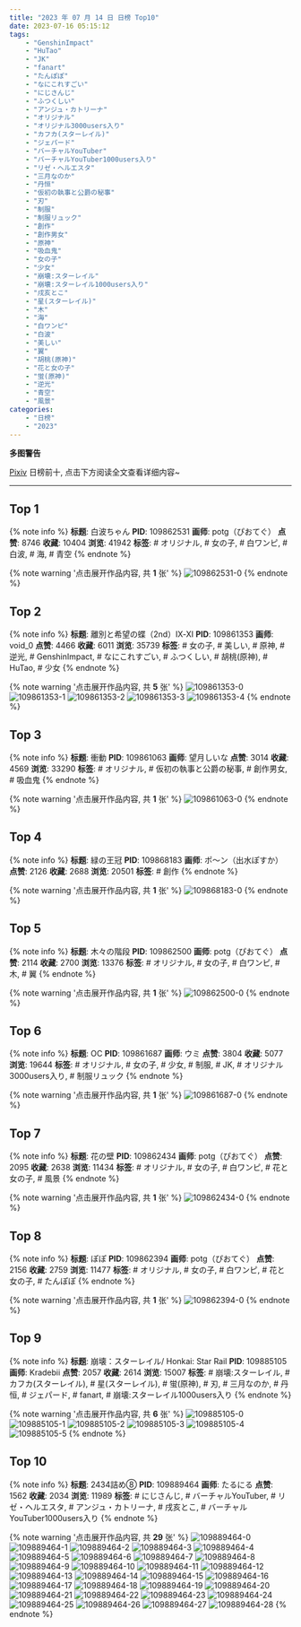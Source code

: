 ```yaml
---
title: "2023 年 07 月 14 日 日榜 Top10"
date: 2023-07-16 05:15:12
tags:
    - "GenshinImpact"
    - "HuTao"
    - "JK"
    - "fanart"
    - "たんぽぽ"
    - "なにこれすごい"
    - "にじさんじ"
    - "ふつくしい"
    - "アンジュ・カトリーナ"
    - "オリジナル"
    - "オリジナル3000users入り"
    - "カフカ(スターレイル)"
    - "ジェパード"
    - "バーチャルYouTuber"
    - "バーチャルYouTuber1000users入り"
    - "リゼ・ヘルエスタ"
    - "三月なのか"
    - "丹恒"
    - "仮初の執事と公爵の秘事"
    - "刃"
    - "制服"
    - "制服リュック"
    - "創作"
    - "創作男女"
    - "原神"
    - "吸血鬼"
    - "女の子"
    - "少女"
    - "崩壊:スターレイル"
    - "崩壊:スターレイル1000users入り"
    - "戌亥とこ"
    - "星(スターレイル)"
    - "木"
    - "海"
    - "白ワンピ"
    - "白波"
    - "美しい"
    - "翼"
    - "胡桃(原神)"
    - "花と女の子"
    - "蛍(原神)"
    - "逆光"
    - "青空"
    - "風景"
categories:
    - "日榜"
    - "2023"
---
```


<i class="fa fa-triangle-exclamation"></i>**多图警告**<i class="fa fa-triangle-exclamation"></i>

[Pixiv](https://www.pixiv.net/) 日榜前十, 点击下方阅读全文查看详细内容~

<!-- more -->

---

## Top 1

{% note info %}
**标题**: 白波ちゃん
**PID**: 109862531 **画师**: potg（ぴおてぐ）
**点赞**: 8746 **收藏**: 10404 **浏览**: 41942
**标签**: # オリジナル, # 女の子, # 白ワンピ, # 白波, # 海, # 青空
{% endnote %}

{% note warning '点击展开作品内容, 共 **1** 张' %}
![109862531-0](https://i.pixiv.re/img-original/img/2023/07/13/00/35/21/109862531_p0.jpg)
{% endnote %}

## Top 2

{% note info %}
**标题**: 離別と希望の蝶（2nd）Ⅸ-ⅩⅠ
**PID**: 109861353 **画师**: void_0
**点赞**: 4466 **收藏**: 6011 **浏览**: 35739
**标签**: # 女の子, # 美しい, # 原神, # 逆光, # GenshinImpact, # なにこれすごい, # ふつくしい, # 胡桃(原神), # HuTao, # 少女
{% endnote %}

{% note warning '点击展开作品内容, 共 **5** 张' %}
![109861353-0](https://i.pixiv.re/img-original/img/2023/07/13/00/02/01/109861353_p0.jpg)
![109861353-1](https://i.pixiv.re/img-original/img/2023/07/13/00/02/01/109861353_p1.jpg)
![109861353-2](https://i.pixiv.re/img-original/img/2023/07/13/00/02/01/109861353_p2.jpg)
![109861353-3](https://i.pixiv.re/img-original/img/2023/07/13/00/02/01/109861353_p3.jpg)
![109861353-4](https://i.pixiv.re/img-original/img/2023/07/13/00/02/01/109861353_p4.jpg)
{% endnote %}

## Top 3

{% note info %}
**标题**: 衝動
**PID**: 109861063 **画师**: 望月しいな
**点赞**: 3014 **收藏**: 4569 **浏览**: 33290
**标签**: # オリジナル, # 仮初の執事と公爵の秘事, # 創作男女, # 吸血鬼
{% endnote %}

{% note warning '点击展开作品内容, 共 **1** 张' %}
![109861063-0](https://i.pixiv.re/img-original/img/2023/07/13/00/00/06/109861063_p0.jpg)
{% endnote %}

## Top 4

{% note info %}
**标题**: 緑の王冠
**PID**: 109868183 **画师**: ポ～ン（出水ぽすか）
**点赞**: 2126 **收藏**: 2688 **浏览**: 20501
**标签**: # 創作
{% endnote %}

{% note warning '点击展开作品内容, 共 **1** 张' %}
![109868183-0](https://i.pixiv.re/img-original/img/2023/07/13/07/30/02/109868183_p0.jpg)
{% endnote %}

## Top 5

{% note info %}
**标题**: 木々の階段
**PID**: 109862500 **画师**: potg（ぴおてぐ）
**点赞**: 2114 **收藏**: 2700 **浏览**: 13376
**标签**: # オリジナル, # 女の子, # 白ワンピ, # 木, # 翼
{% endnote %}

{% note warning '点击展开作品内容, 共 **1** 张' %}
![109862500-0](https://i.pixiv.re/img-original/img/2023/07/13/00/34/04/109862500_p0.jpg)
{% endnote %}

## Top 6

{% note info %}
**标题**: OC
**PID**: 109861687 **画师**: ウミ
**点赞**: 3804 **收藏**: 5077 **浏览**: 19644
**标签**: # オリジナル, # 女の子, # 少女, # 制服, # JK, # オリジナル3000users入り, # 制服リュック
{% endnote %}

{% note warning '点击展开作品内容, 共 **1** 张' %}
![109861687-0](https://i.pixiv.re/img-original/img/2023/07/13/00/09/11/109861687_p0.jpg)
{% endnote %}

## Top 7

{% note info %}
**标题**: 花の壁
**PID**: 109862434 **画师**: potg（ぴおてぐ）
**点赞**: 2095 **收藏**: 2638 **浏览**: 11434
**标签**: # オリジナル, # 女の子, # 白ワンピ, # 花と女の子, # 風景
{% endnote %}

{% note warning '点击展开作品内容, 共 **1** 张' %}
![109862434-0](https://i.pixiv.re/img-original/img/2023/07/13/00/31/32/109862434_p0.jpg)
{% endnote %}

## Top 8

{% note info %}
**标题**: ぽぽ
**PID**: 109862394 **画师**: potg（ぴおてぐ）
**点赞**: 2156 **收藏**: 2759 **浏览**: 11477
**标签**: # オリジナル, # 女の子, # 白ワンピ, # 花と女の子, # たんぽぽ
{% endnote %}

{% note warning '点击展开作品内容, 共 **1** 张' %}
![109862394-0](https://i.pixiv.re/img-original/img/2023/07/13/00/30/23/109862394_p0.jpg)
{% endnote %}

## Top 9

{% note info %}
**标题**: 崩壊：スターレイル/ Honkai: Star Rail
**PID**: 109885105 **画师**: Kradebii
**点赞**: 2057 **收藏**: 2614 **浏览**: 15007
**标签**: # 崩壊:スターレイル, # カフカ(スターレイル), # 星(スターレイル), # 蛍(原神), # 刃, # 三月なのか, # 丹恒, # ジェパード, # fanart, # 崩壊:スターレイル1000users入り
{% endnote %}

{% note warning '点击展开作品内容, 共 **6** 张' %}
![109885105-0](https://i.pixiv.re/img-original/img/2023/07/13/22/27/12/109885105_p0.png)
![109885105-1](https://i.pixiv.re/img-original/img/2023/07/13/22/27/12/109885105_p1.png)
![109885105-2](https://i.pixiv.re/img-original/img/2023/07/13/22/27/12/109885105_p2.png)
![109885105-3](https://i.pixiv.re/img-original/img/2023/07/13/22/27/12/109885105_p3.png)
![109885105-4](https://i.pixiv.re/img-original/img/2023/07/13/22/27/12/109885105_p4.png)
![109885105-5](https://i.pixiv.re/img-original/img/2023/07/13/22/27/12/109885105_p5.png)
{% endnote %}

## Top 10

{% note info %}
**标题**: 2434詰め⑧
**PID**: 109889464 **画师**: たるにる
**点赞**: 1562 **收藏**: 2034 **浏览**: 11989
**标签**: # にじさんじ, # バーチャルYouTuber, # リゼ・ヘルエスタ, # アンジュ・カトリーナ, # 戌亥とこ, # バーチャルYouTuber1000users入り
{% endnote %}

{% note warning '点击展开作品内容, 共 **29** 张' %}
![109889464-0](https://i.pixiv.re/img-original/img/2023/07/14/00/40/41/109889464_p0.jpg)
![109889464-1](https://i.pixiv.re/img-original/img/2023/07/14/00/40/41/109889464_p1.jpg)
![109889464-2](https://i.pixiv.re/img-original/img/2023/07/14/00/40/41/109889464_p2.jpg)
![109889464-3](https://i.pixiv.re/img-original/img/2023/07/14/00/40/41/109889464_p3.jpg)
![109889464-4](https://i.pixiv.re/img-original/img/2023/07/14/00/40/41/109889464_p4.jpg)
![109889464-5](https://i.pixiv.re/img-original/img/2023/07/14/00/40/41/109889464_p5.jpg)
![109889464-6](https://i.pixiv.re/img-original/img/2023/07/14/00/40/41/109889464_p6.jpg)
![109889464-7](https://i.pixiv.re/img-original/img/2023/07/14/00/40/41/109889464_p7.jpg)
![109889464-8](https://i.pixiv.re/img-original/img/2023/07/14/00/40/41/109889464_p8.jpg)
![109889464-9](https://i.pixiv.re/img-original/img/2023/07/14/00/40/41/109889464_p9.jpg)
![109889464-10](https://i.pixiv.re/img-original/img/2023/07/14/00/40/41/109889464_p10.jpg)
![109889464-11](https://i.pixiv.re/img-original/img/2023/07/14/00/40/41/109889464_p11.jpg)
![109889464-12](https://i.pixiv.re/img-original/img/2023/07/14/00/40/41/109889464_p12.jpg)
![109889464-13](https://i.pixiv.re/img-original/img/2023/07/14/00/40/41/109889464_p13.jpg)
![109889464-14](https://i.pixiv.re/img-original/img/2023/07/14/00/40/41/109889464_p14.jpg)
![109889464-15](https://i.pixiv.re/img-original/img/2023/07/14/00/40/41/109889464_p15.jpg)
![109889464-16](https://i.pixiv.re/img-original/img/2023/07/14/00/40/41/109889464_p16.jpg)
![109889464-17](https://i.pixiv.re/img-original/img/2023/07/14/00/40/41/109889464_p17.jpg)
![109889464-18](https://i.pixiv.re/img-original/img/2023/07/14/00/40/41/109889464_p18.jpg)
![109889464-19](https://i.pixiv.re/img-original/img/2023/07/14/00/40/41/109889464_p19.jpg)
![109889464-20](https://i.pixiv.re/img-original/img/2023/07/14/00/40/41/109889464_p20.jpg)
![109889464-21](https://i.pixiv.re/img-original/img/2023/07/14/00/40/41/109889464_p21.jpg)
![109889464-22](https://i.pixiv.re/img-original/img/2023/07/14/00/40/41/109889464_p22.jpg)
![109889464-23](https://i.pixiv.re/img-original/img/2023/07/14/00/40/41/109889464_p23.jpg)
![109889464-24](https://i.pixiv.re/img-original/img/2023/07/14/00/40/41/109889464_p24.jpg)
![109889464-25](https://i.pixiv.re/img-original/img/2023/07/14/00/40/41/109889464_p25.jpg)
![109889464-26](https://i.pixiv.re/img-original/img/2023/07/14/00/40/41/109889464_p26.jpg)
![109889464-27](https://i.pixiv.re/img-original/img/2023/07/14/00/40/41/109889464_p27.jpg)
![109889464-28](https://i.pixiv.re/img-original/img/2023/07/14/00/40/41/109889464_p28.jpg)
{% endnote %}
